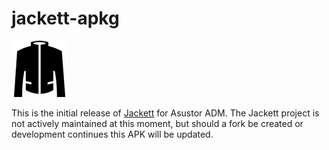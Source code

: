# jackett-apkg
![Jackett](./source/CONTROL/icon.png)

This is the initial release of [Jackett](https://github.com/Jackett/Jackett) for Asustor ADM. The Jackett project is not actively maintained at this moment, but should a fork be created or development continues this APK will be updated.
